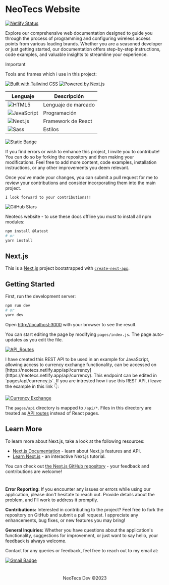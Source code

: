# NeoTecs Website

[![Netlify Status](https://api.netlify.com/api/v1/badges/206087bc-35c5-4333-a3e1-0c9e688e1953/deploy-status)](https://app.netlify.com/sites/neotecs/deploys)

Explore our comprehensive web documentation designed to guide you through the process of programming and configuring wireless access points from various leading brands. Whether you are a seasoned developer or just getting started, our documentation offers step-by-step instructions, code examples, and valuable insights to streamline your experience. 

> [!important]
> Tools and frames which i use in this project:

[![Built with Tailwind CSS](https://img.shields.io/badge/Built_with-Tailwind_CSS-38B2AC?style=flat&logo=tailwind-css&logoColor=white)](https://tailwindcss.com/)
[![Powered by Next.js](https://img.shields.io/badge/Powered_by-Next.js-000000?style=flat&logo=next.js&logoColor=white)](https://nextjs.org/)


| Lenguaje                                                                                             | Descripción         |
| ---------------------------------------------------------------------------------------------------- | ------------------- |
| ![HTML5](https://img.shields.io/badge/HTML5-%23E34F26.svg?logo=html5&logoColor=white)                | Lenguaje de marcado |
| ![JavaScript](https://img.shields.io/badge/JavaScript-%23F7DF1E.svg?logo=javascript&logoColor=black) | Programación        |
| ![Next.js](https://img.shields.io/badge/Next.js-%23E34F26.svg?logo=next.js&logoColor=white)          | Framework de React  |
| ![Sass](https://img.shields.io/badge/Sass-%23CC6699.svg?logo=sass&logoColor=white)                   | Estilos             |

![Static Badge](https://img.shields.io/badge/CONTRIBUTIONS-EC4899)

If you find errors or wish to enhance this project, I invite you to contribute! You can do so by forking the repository and then making your modifications. Feel free to add more content, code examples, installation instructions, or any other improvements you deem relevant.

Once you've made your changes, you can submit a pull request for me to review your contributions and consider incorporating them into the main project.

`I look forward to your contributions!!`

![GitHub Stars](https://img.shields.io/github/stars/solidsnk86/NeoTecs.svg?style=social)

Neotecs website - to use these docs offline you must to install all npm modules:

```bash
npm install @latest
# or
yarn install
```

## Next.js

This is a [Next.js](https://nextjs.org/) project bootstrapped with [`create-next-app`](https://github.com/vercel/next.js/tree/canary/packages/create-next-app).

## Getting Started

First, run the development server:

```bash
npm run dev
# or
yarn dev
```

Open [http://localhost:3000](http://localhost:3000) with your browser to see the result.

You can start editing the page by modifying `pages/index.js`. The page auto-updates as you edit the file.

[![API_Routes](https://img.shields.io/badge/API-Routes-lime)](https://nextjs.org/docs/api-routes/introduction) 

<div>
  I have created this REST API to be used in an example for JavaScript, allowing access to currency exchange functionality, can be accessed on [https://neotecs.netlify.app/api/currency](https://neotecs.netlify.app/api/currency). This endpoint can be edited in `pages/api/currency.js`. If you are intrested how i use this REST API, i leave the example in this link 👇:<br>
</div>


[![Currency Exchange](https://img.shields.io/badge/Currency-Exchange-gold)](https://neotecs.netlify.app/docs/javascript#convertir-divisas)



The `pages/api` directory is mapped to `/api/*`. Files in this directory are treated as [API routes](https://nextjs.org/docs/api-routes/introduction) instead of React pages.

## Learn More

To learn more about Next.js, take a look at the following resources:

- [Next.js Documentation](https://nextjs.org/docs) - learn about Next.js features and API.
- [Learn Next.js](https://nextjs.org/learn) - an interactive Next.js tutorial.

You can check out [the Next.js GitHub repository](https://github.com/vercel/next.js/) - your feedback and contributions are welcome!

#

<p>
  <strong>Error Reporting:</strong> If you encounter any issues or errors while using our application, please don't hesitate to reach out. Provide details about the problem, and I'll work to address it promptly.
</p>
<p>
  <strong>Contributions:</strong> Interested in contributing to the project? Feel free to fork the repository on GitHub and submit a pull request. I appreciate any enhancements, bug fixes, or new features you may bring!
</p>
<p>
  <strong>General Inquiries:</strong> Whether you have questions about the application's functionality, suggestions for improvement, or just want to say hello, your feedback is always welcome.
</p>

<p>Contact for any queries or feedback, feel free to reach out to my email at:</p>

[![Gmail Badge](https://img.shields.io/badge/-calcagni.gabriel86@gmail.com-d14836?style=flat&logo=Gmail&logoColor=white&link=mailto:mailto:calcagni.gabriel86@gmail.com)](mailto:calcagni.gabriel86@gmail.com)

#

<div align="center">
  <p>NeoTecs Dev ©2023</p>
</div>
